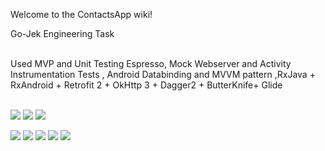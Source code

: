 Welcome to the ContactsApp wiki!</BR>

Go-Jek Engineering Task</BR></BR>

Used MVP and Unit Testing Espresso, Mock Webserver and Activity Instrumentation Tests , Android Databinding and MVVM pattern ,RxJava + RxAndroid + Retrofit 2 + OkHttp 3 + Dagger2 + ButterKnife+ Glide</BR></BR>

![](https://github.com/anil-gudigar/ContactsApp/blob/master/ezgif-1-78e1123de8_1.gif)
![](https://github.com/anil-gudigar/ContactsApp/blob/master/ezgif-1-552d0aeacb_2.gif)
![](https://github.com/anil-gudigar/ContactsApp/blob/master/ezgif-1-ee58969a6d_3.gif)

![](https://github.com/anil-gudigar/ContactsApp/blob/master/screen1.png)
![](https://github.com/anil-gudigar/ContactsApp/blob/master/screen2.png)
![](https://github.com/anil-gudigar/ContactsApp/blob/master/screen3.png)
![](https://github.com/anil-gudigar/ContactsApp/blob/master/screen4.png)
![](https://github.com/anil-gudigar/ContactsApp/blob/master/screen5.png)
